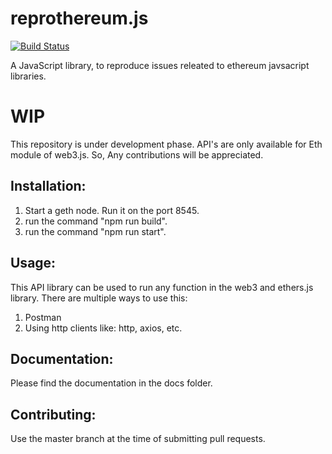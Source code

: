 # reprothereum.js
[![Build Status](https://travis-ci.com/princesinha19/reprothereum.js.svg?branch=master)](https://travis-ci.com/princesinha19/reprothereum.js)

A JavaScript library, to reproduce issues releated to ethereum javsacript libraries.

# WIP
This repository is under development phase. API's are only available for Eth module of web3.js. So, Any contributions will be appreciated.

## Installation:
1. Start a geth node. Run it on the port 8545.
2. run the command "npm run build".
3. run the command "npm run start".

## Usage:
This API library can be used to run any function in the web3 and ethers.js library. There are multiple ways to use this:
1. Postman
2. Using http clients like: http, axios, etc.

## Documentation:
Please find the documentation in the docs folder.

## Contributing:
Use the master branch at the time of submitting pull requests.
